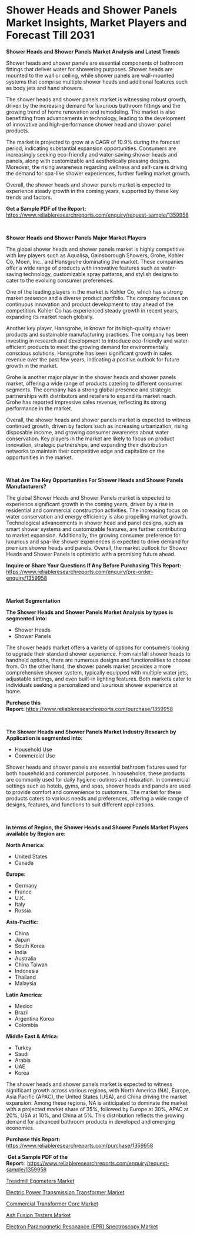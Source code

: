 <p><h1>Shower Heads and Shower Panels Market Insights, Market Players and Forecast Till 2031</h1></p><p><strong>Shower Heads and Shower Panels Market Analysis and Latest Trends</strong></p>
<p><p>Shower heads and shower panels are essential components of bathroom fittings that deliver water for showering purposes. Shower heads are mounted to the wall or ceiling, while shower panels are wall-mounted systems that comprise multiple shower heads and additional features such as body jets and hand showers.</p><p>The shower heads and shower panels market is witnessing robust growth, driven by the increasing demand for luxurious bathroom fittings and the growing trend of home renovation and remodeling. The market is also benefitting from advancements in technology, leading to the development of innovative and high-performance shower head and shower panel products.</p><p>The market is projected to grow at a CAGR of 10.9% during the forecast period, indicating substantial expansion opportunities. Consumers are increasingly seeking eco-friendly and water-saving shower heads and panels, along with customizable and aesthetically pleasing designs. Moreover, the rising awareness regarding wellness and self-care is driving the demand for spa-like shower experiences, further fueling market growth.</p><p>Overall, the shower heads and shower panels market is expected to experience steady growth in the coming years, supported by these key trends and factors.</p></p>
<p><strong>Get a Sample PDF of the Report:&nbsp;</strong> <a href="https://www.reliableresearchreports.com/enquiry/request-sample/1359958">https://www.reliableresearchreports.com/enquiry/request-sample/1359958</a></p>
<p>&nbsp;</p>
<p><strong>Shower Heads and Shower Panels Major Market Players</strong></p>
<p><p>The global shower heads and shower panels market is highly competitive with key players such as Aqualisa, Gainsborough Showers, Grohe, Kohler Co, Moen, Inc., and Hansgrohe dominating the market. These companies offer a wide range of products with innovative features such as water-saving technology, customizable spray patterns, and stylish designs to cater to the evolving consumer preferences.</p><p>One of the leading players in the market is Kohler Co, which has a strong market presence and a diverse product portfolio. The company focuses on continuous innovation and product development to stay ahead of the competition. Kohler Co has experienced steady growth in recent years, expanding its market reach globally.</p><p>Another key player, Hansgrohe, is known for its high-quality shower products and sustainable manufacturing practices. The company has been investing in research and development to introduce eco-friendly and water-efficient products to meet the growing demand for environmentally conscious solutions. Hansgrohe has seen significant growth in sales revenue over the past few years, indicating a positive outlook for future growth in the market.</p><p>Grohe is another major player in the shower heads and shower panels market, offering a wide range of products catering to different consumer segments. The company has a strong global presence and strategic partnerships with distributors and retailers to expand its market reach. Grohe has reported impressive sales revenue, reflecting its strong performance in the market.</p><p>Overall, the shower heads and shower panels market is expected to witness continued growth, driven by factors such as increasing urbanization, rising disposable income, and growing consumer awareness about water conservation. Key players in the market are likely to focus on product innovation, strategic partnerships, and expanding their distribution networks to maintain their competitive edge and capitalize on the opportunities in the market.</p></p>
<p>&nbsp;</p>
<p><strong>What Are The Key Opportunities For Shower Heads and Shower Panels Manufacturers?</strong></p>
<p><p>The global Shower Heads and Shower Panels market is expected to experience significant growth in the coming years, driven by a rise in residential and commercial construction activities. The increasing focus on water conservation and energy efficiency is also propelling market growth. Technological advancements in shower head and panel designs, such as smart shower systems and customizable features, are further contributing to market expansion. Additionally, the growing consumer preference for luxurious and spa-like shower experiences is expected to drive demand for premium shower heads and panels. Overall, the market outlook for Shower Heads and Shower Panels is optimistic with a promising future ahead.</p></p>
<p><strong>Inquire or Share Your Questions If Any Before Purchasing This Report:</strong> <a href="https://www.reliableresearchreports.com/enquiry/pre-order-enquiry/1359958">https://www.reliableresearchreports.com/enquiry/pre-order-enquiry/1359958</a></p>
<p>&nbsp;</p>
<p><strong>Market Segmentation</strong></p>
<p><strong>The Shower Heads and Shower Panels Market Analysis by types is segmented into:</strong></p>
<p><ul><li>Shower Heads</li><li>Shower Panels</li></ul></p>
<p><p>The shower heads market offers a variety of options for consumers looking to upgrade their standard shower experience. From rainfall shower heads to handheld options, there are numerous designs and functionalities to choose from. On the other hand, the shower panels market provides a more comprehensive shower system, typically equipped with multiple water jets, adjustable settings, and even built-in lighting features. Both markets cater to individuals seeking a personalized and luxurious shower experience at home.</p></p>
<p><strong>Purchase this Report:&nbsp;</strong><a href="https://www.reliableresearchreports.com/purchase/1359958">https://www.reliableresearchreports.com/purchase/1359958</a></p>
<p>&nbsp;</p>
<p><strong>The Shower Heads and Shower Panels Market Industry Research by Application is segmented into:</strong></p>
<p><ul><li>Household Use</li><li>Commercial Use</li></ul></p>
<p><p>Shower heads and shower panels are essential bathroom fixtures used for both household and commercial purposes. In households, these products are commonly used for daily hygiene routines and relaxation. In commercial settings such as hotels, gyms, and spas, shower heads and panels are used to provide comfort and convenience to customers. The market for these products caters to various needs and preferences, offering a wide range of designs, features, and functions to suit different applications.</p></p>
<p>&nbsp;</p>
<p><strong>In terms of Region, the Shower Heads and Shower Panels Market Players available by Region are:</strong></p>
<p>
    <p> <strong> North America: </strong>
        <ul>
            <li>United States</li>
            <li>Canada</li>
        </ul>
        </p> 
    <p> <strong> Europe: </strong>
        <ul>
            <li>Germany</li>
            <li>France</li>
            <li>U.K.</li>
            <li>Italy</li>
            <li>Russia</li>
        </ul>
        </p> 
    <p> <strong> Asia-Pacific: </strong>
        <ul>
            <li>China</li>
            <li>Japan</li>
            <li>South Korea</li>
            <li>India</li>
            <li>Australia</li>
            <li>China Taiwan</li>
            <li>Indonesia</li>
            <li>Thailand</li>
            <li>Malaysia</li>
        </ul>
        </p> 
    <p> <strong> Latin America: </strong>
        <ul>
            <li>Mexico</li>
            <li>Brazil</li>
            <li>Argentina Korea</li>
            <li>Colombia</li>
        </ul>
        </p> 
    <p> <strong> Middle East & Africa: </strong>
        <ul>
            <li>Turkey</li>
            <li>Saudi</li>
            <li>Arabia</li>
            <li>UAE</li>
            <li>Korea</li>
        </ul>
    </p>
    </p>
<p><p>The shower heads and shower panels market is expected to witness significant growth across various regions, with North America (NA), Europe, Asia Pacific (APAC), the United States (USA), and China driving the market expansion. Among these regions, NA is anticipated to dominate the market with a projected market share of 35%, followed by Europe at 30%, APAC at 20%, USA at 10%, and China at 5%. This distribution reflects the growing demand for advanced bathroom products in developed and emerging economies.</p></p>
<p><strong>Purchase this Report: </strong><a href="https://www.reliableresearchreports.com/purchase/1359958">https://www.reliableresearchreports.com/purchase/1359958</a></p>
<p>&nbsp;<strong>Get a Sample PDF of the Report:&nbsp;&nbsp;</strong><a href="https://www.reliableresearchreports.com/enquiry/request-sample/1359958">https://www.reliableresearchreports.com/enquiry/request-sample/1359958</a></p>
<p><strong></strong></p>
<p><p><a href="https://medium.com/@pauladams6h/treadmill-egometers-nbsp-market-focuses-on-market-share-size-and-projected-forecast-till-2031-25a871243644">Treadmill Egometers Market</a></p><p><a href="https://medium.com/@olenwuckert56/electric-power-transmission-transformer-market-analysis-and-sze-forecasted-for-period-from-2024-to-0b77d556c69f">Electric Power Transmission Transformer Market</a></p><p><a href="https://medium.com/@olenwuckert56/commercial-transformer-core-market-outlook-industry-overview-and-forecast-2024-to-2031-4d3ce5bb1dc0">Commercial Transformer Core Market</a></p><p><a href="https://medium.com/@pauladams6h/ash-fusion-testers-market-size-cagr-trends-2024-2030-1aa3e76f56ad">Ash Fusion Testers Market</a></p><p><a href="https://medium.com/@olenwuckert56/electron-paramagnetic-resonance-epr-spectroscopy-market-share-evolution-and-market-growth-trends-ff4c808c1a8a">Electron Paramagnetic Resonance (EPR) Spectroscopy Market</a></p></p>